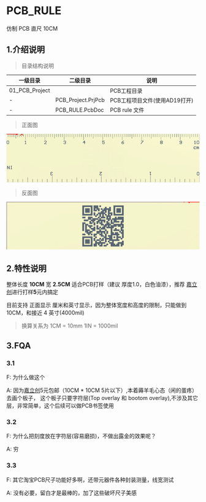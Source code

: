 # PCB_RULE
仿制 PCB 直尺 10CM

## 1.介绍说明
> 目录结构说明

一级目录 | 二级目录 |说明 
-|-|-
01_PCB_Project |  | PCB工程目录
-| PCB_Project.PrjPcb | PCB工程项目文件(使用AD19打开)
-| PCB_RULE.PcbDoc | PCB rule 文件

>正面图

![top](02_misc/top.png)


>反面图

![top](02_misc/bottom.png)

## 2.特性说明

整体长度 **10CM** 宽 **2.5CM** 适合PCB打样（建议 厚度1.0，白色油漆），推荐 [嘉立创](https://www.sz-jlc.com/)进行打样**5**元内搞定

目前支持 正面显示 厘米和英寸显示，因为整体宽度和高度的限制，只能做到 10CM，和接近 4 英寸(4000mil)

>换算关系为 1CM = 10mm 1IN = 1000mil

## 3.FQA

### 3.1 

F: 为什么做这个

A: 因为[嘉立创](https://www.sz-jlc.com/)5元包邮（10CM * 10CM 5片以下）,本着薅羊毛心态（闲的蛋疼）去画个板子，
这个板子只要字符层(Top overlay 和 bootom overlay),不涉及其它层，非常简单，这个后续可以做PCB书签使用

### 3.2

F: 为什么把刻度放在字符层(容易磨损)，不做出露金的效果呢？

A: 穷

### 3.3

F: 其它淘宝PCB尺子功能好多啊，还带元器件各种封装测量，线宽测试

A: 没有必要，留白才是最棒的，加了这些破坏尺子美感
